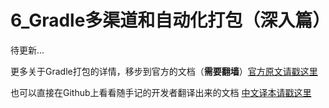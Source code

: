# 6_Gradle多渠道和自动化打包（深入篇）


待更新...

更多关于Gradle打包的详情，移步到官方的文档（**需要翻墙**）[官方原文请戳这里](http://tools.android.com/tech-docs/new-build-system/user-guide)

也可以直接在Github上看看随手记的开发者翻译出来的文档 [中文译本请戳这里](https://github.com/rujews/android-tech-docs/blob/master/new-build-system/user-guide/README.md)